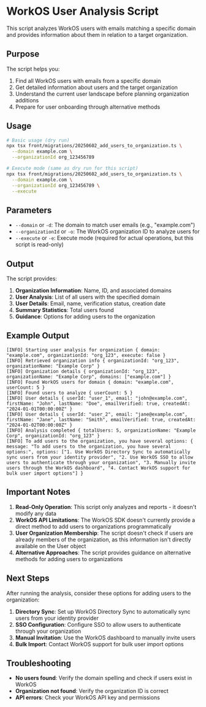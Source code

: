 # WorkOS User Analysis Script

This script analyzes WorkOS users with emails matching a specific domain and provides information about them in relation to a target organization.

## Purpose

The script helps you:

1. Find all WorkOS users with emails from a specific domain
2. Get detailed information about users and the target organization
3. Understand the current user landscape before planning organization additions
4. Prepare for user onboarding through alternative methods

## Usage

```bash
# Basic usage (dry run)
npx tsx front/migrations/20250602_add_users_to_organization.ts \
  --domain example.com \
  --organizationId org_123456789

# Execute mode (same as dry run for this script)
npx tsx front/migrations/20250602_add_users_to_organization.ts \
  --domain example.com \
  --organizationId org_123456789 \
  --execute
```

## Parameters

- `--domain` or `-d`: The domain to match user emails (e.g., "example.com")
- `--organizationId` or `-o`: The WorkOS organization ID to analyze users for
- `--execute` or `-e`: Execute mode (required for actual operations, but this script is read-only)

## Output

The script provides:

1. **Organization Information**: Name, ID, and associated domains
2. **User Analysis**: List of all users with the specified domain
3. **User Details**: Email, name, verification status, creation date
4. **Summary Statistics**: Total users found
5. **Guidance**: Options for adding users to the organization

## Example Output

```
[INFO] Starting user analysis for organization { domain: "example.com", organizationId: "org_123", execute: false }
[INFO] Retrieved organization info { organizationId: "org_123", organizationName: "Example Corp" }
[INFO] Organization details { organizationId: "org_123", organizationName: "Example Corp", domains: ["example.com"] }
[INFO] Found WorkOS users for domain { domain: "example.com", userCount: 5 }
[INFO] Found users to analyze { userCount: 5 }
[INFO] User details { userId: "user_1", email: "john@example.com", firstName: "John", lastName: "Doe", emailVerified: true, createdAt: "2024-01-01T00:00:00Z" }
[INFO] User details { userId: "user_2", email: "jane@example.com", firstName: "Jane", lastName: "Smith", emailVerified: true, createdAt: "2024-01-02T00:00:00Z" }
[INFO] Analysis completed { totalUsers: 5, organizationName: "Example Corp", organizationId: "org_123" }
[INFO] To add users to the organization, you have several options: { message: "To add users to the organization, you have several options:", options: ["1. Use WorkOS Directory Sync to automatically sync users from your identity provider", "2. Use WorkOS SSO to allow users to authenticate through your organization", "3. Manually invite users through the WorkOS dashboard", "4. Contact WorkOS support for bulk user import options"] }
```

## Important Notes

1. **Read-Only Operation**: This script only analyzes and reports - it doesn't modify any data
2. **WorkOS API Limitations**: The WorkOS SDK doesn't currently provide a direct method to add users to organizations programmatically
3. **User Organization Membership**: The script doesn't check if users are already members of the organization, as this information isn't directly available on the User object
4. **Alternative Approaches**: The script provides guidance on alternative methods for adding users to organizations

## Next Steps

After running the analysis, consider these options for adding users to the organization:

1. **Directory Sync**: Set up WorkOS Directory Sync to automatically sync users from your identity provider
2. **SSO Configuration**: Configure SSO to allow users to authenticate through your organization
3. **Manual Invitation**: Use the WorkOS dashboard to manually invite users
4. **Bulk Import**: Contact WorkOS support for bulk user import options

## Troubleshooting

- **No users found**: Verify the domain spelling and check if users exist in WorkOS
- **Organization not found**: Verify the organization ID is correct
- **API errors**: Check your WorkOS API key and permissions
